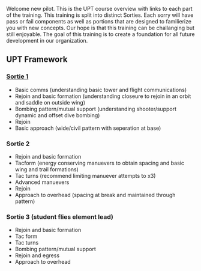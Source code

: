 Welcome new pilot. This is the UPT course overview with links to each part of the training. This training is split into distinct Sorties. Each sorry will have pass or fail components as well as portions that are designed to familierize you with new concepts. Our hope is that this training can be challanging but still enjoyable. The goal of this training is to create a foundation for all future development in our organization.

## UPT Framework

### [Sortie 1](Sortie-1/)
- Basic comms (understanding basic tower and flight communications)
- Rejoin and basic formation (understanding closeure to rejoin in an orbit and saddle on outside wing)
- Bombing pattern/mutual support (understanding shooter/support dynamic and offset dive bombing)
- Rejoin
- Basic approach (wide/civil pattern with seperation at base)

### Sortie 2
- Rejoin and basic formation
- Tacform (energy conserving manuevers to obtain spacing and basic wing and trail formations)
- Tac turns (recommend limiting manuever attempts to x3)
- Advanced manuevers
- Rejoin
- Approach to overhead (spacing at break and maintained through pattern)

### Sortie 3 (student flies element lead)
- Rejoin and basic formation
- Tac form
- Tac turns
- Bombing pattern/mutual support
- Rejoin and egress
- Approach to overhead
